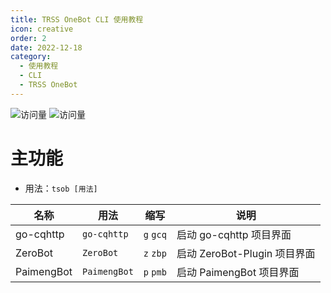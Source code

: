 ```yaml
---
title: TRSS OneBot CLI 使用教程
icon: creative
order: 2
date: 2022-12-18
category:
  - 使用教程
  - CLI
  - TRSS OneBot
---
```


![访问量](https://visitor-badge.glitch.me/badge?page_id=TimeRainStarSky-TRSS_Script-CLI-TRSS_OneBot&right_color=red&left_text=访%20问%20量) ![访问量](https://profile-counter.glitch.me/TimeRainStarSky-TRSS_Script-CLI-TRSS_OneBot/count.svg)

# 主功能

- 用法：`tsob [用法]`

| 名称 | 用法 | 缩写 | 说明 |
| ---- | ---- | ---- | ---- |
| go-cqhttp | `go-cqhttp` | `g` `gcq` | 启动 go-cqhttp 项目界面 |
| ZeroBot | `ZeroBot` | `z` `zbp` | 启动 ZeroBot-Plugin 项目界面 |
| PaimengBot | `PaimengBot` | `p` `pmb` | 启动 PaimengBot 项目界面 |